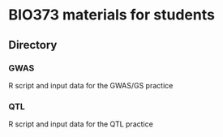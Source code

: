 # BIO373 materials for students

## Directory  
### GWAS
R script and input data for the GWAS/GS practice

### QTL
R script and input data for the QTL practice

